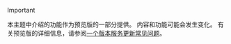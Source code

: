 > [!IMPORTANT]
> 本主题中介绍的功能作为预览版的一部分提供。 内容和功能可能会发生变化。 有关预览版的详细信息，请参阅[一个版本服务更新常见问题](https://docs.microsoft.com/dynamics365/fin-ops-core/fin-ops/get-started/one-version)。
